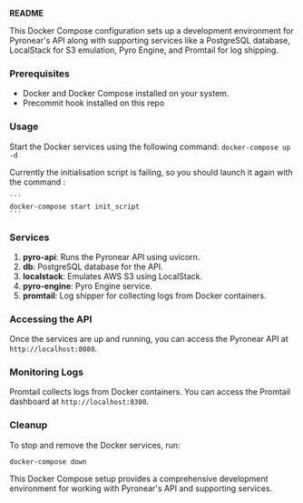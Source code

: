 **README**

This Docker Compose configuration sets up a development environment for Pyronear's API along with supporting services like a PostgreSQL database, LocalStack for S3 emulation, Pyro Engine, and Promtail for log shipping.

### Prerequisites
- Docker and Docker Compose installed on your system.
- Precommit hook installed on this repo

### Usage

 Start the Docker services using the following command:
    ```
    docker-compose up -d
    ```

Currently the initialisation script is failing, so you should launch it again with the command :

    ```
    docker-compose start init_script
    ```

### Services
1. **pyro-api**: Runs the Pyronear API using uvicorn.
2. **db**: PostgreSQL database for the API.
3. **localstack**: Emulates AWS S3 using LocalStack.
4. **pyro-engine**: Pyro Engine service.
5. **promtail**: Log shipper for collecting logs from Docker containers.

### Accessing the API
Once the services are up and running, you can access the Pyronear API at `http://localhost:8080`.

### Monitoring Logs
Promtail collects logs from Docker containers. You can access the Promtail dashboard at `http://localhost:8300`.

### Cleanup
To stop and remove the Docker services, run:
```
docker-compose down
```

This Docker Compose setup provides a comprehensive development environment for working with Pyronear's API and supporting services.